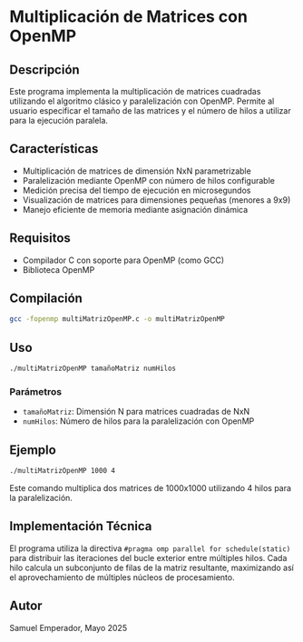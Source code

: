 # Multiplicación de Matrices con OpenMP

## Descripción
Este programa implementa la multiplicación de matrices cuadradas utilizando el algoritmo clásico y paralelización con OpenMP. Permite al usuario especificar el tamaño de las matrices y el número de hilos a utilizar para la ejecución paralela.

## Características
- Multiplicación de matrices de dimensión NxN parametrizable
- Paralelización mediante OpenMP con número de hilos configurable
- Medición precisa del tiempo de ejecución en microsegundos
- Visualización de matrices para dimensiones pequeñas (menores a 9x9)
- Manejo eficiente de memoria mediante asignación dinámica

## Requisitos
- Compilador C con soporte para OpenMP (como GCC)
- Biblioteca OpenMP

## Compilación
```bash
gcc -fopenmp multiMatrizOpenMP.c -o multiMatrizOpenMP
```

## Uso
```bash
./multiMatrizOpenMP tamañoMatriz numHilos
```

### Parámetros
- `tamañoMatriz`: Dimensión N para matrices cuadradas de NxN
- `numHilos`: Número de hilos para la paralelización con OpenMP

## Ejemplo
```bash
./multiMatrizOpenMP 1000 4
```
Este comando multiplica dos matrices de 1000x1000 utilizando 4 hilos para la paralelización.

## Implementación Técnica
El programa utiliza la directiva `#pragma omp parallel for schedule(static)` para distribuir las iteraciones del bucle exterior entre múltiples hilos. Cada hilo calcula un subconjunto de filas de la matriz resultante, maximizando así el aprovechamiento de múltiples núcleos de procesamiento.

## Autor
Samuel Emperador, Mayo 2025
